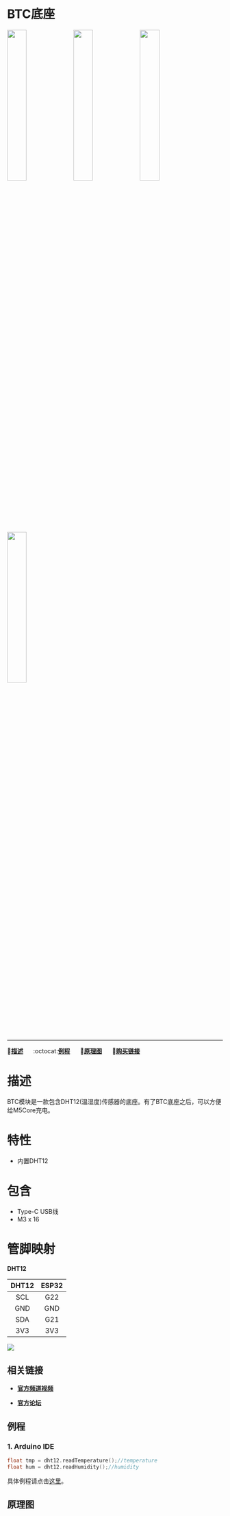 # BTC底座

<img src="assets/img/product_pics/modules/module_btc_01.png" width="30%" height="30%"> <img src="assets/img/product_pics/modules/module_btc_02.png" width="30%" height="30%"> <img src="assets/img/product_pics/modules/module_btc_03.png" width="30%" height="30%"> <img src="assets/img/product_pics/modules/module_btc_04.png" width="30%" height="30%">

<!-- <img src="assets/img/product_pics/modules/module_btc_04.png" width="30%" height="30%"> -->

***

:memo:**[描述](#描述)**&nbsp;&nbsp;&nbsp;&nbsp;&nbsp;&nbsp;:octocat:**[例程](#例程)**&nbsp;&nbsp;&nbsp;&nbsp;&nbsp;&nbsp;:electric_plug:**[原理图](#原理图)**&nbsp;&nbsp;&nbsp;&nbsp;&nbsp;&nbsp;🛒**[购买链接](https://item.taobao.com/item.htm?spm=a1z10.3-c.w4002-1172588106.10.69f6425e8Agsbh&id=559647865340)**

# 描述

BTC模块是一款包含DHT12(温湿度)传感器的底座。有了BTC底座之后，可以方便给M5Core充电。

#  特性

-  内置DHT12

#  包含

-  Type-C USB线
-  M3 x 16

#  管脚映射

**DHT12**

| DHT12        | ESP32      |
| :----------:  |:------------:|
| SCL          | G22 |
| GND          | GND |
| SDA          | G21 |
| 3V3          | 3V3 |

<img src="assets/img/product_pics/modules/module_btc_dht12_pinmap.png">

## 相关链接

- **[官方频道视频](https://i.youku.com/i/UNjE1ODA2MzE0OA==?spm=a2hzp.8253869.0.0)**

- **[官方论坛](http://forum.m5stack.com/)**

## 例程

### 1. Arduino IDE

```c++
float tmp = dht12.readTemperature();//temperature
float hum = dht12.readHumidity();//humidity
```

具体例程请点击[这里](https://github.com/m5stack/M5-ProductExampleCodes/tree/master/Units/ENV/Arduino)。

## 原理图
